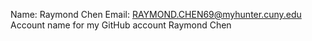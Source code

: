 Name:  Raymond Chen
Email: RAYMOND.CHEN69@myhunter.cuny.edu
Account name for my GitHub account
Raymond Chen
